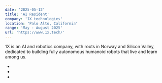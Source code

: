 ```yaml
---
date: '2025-05-12'
title: 'AI Resident'
company: '1X technologies'
location: 'Palo Alto, California'
range: 'May - August 2025'
url: 'https://www.1x.tech/'
---
```


1X is an AI and robotics company, with roots in Norway and Silicon Valley, dedicated to building fully autonomous humanoid robots that live and learn among us.


- 
-
-